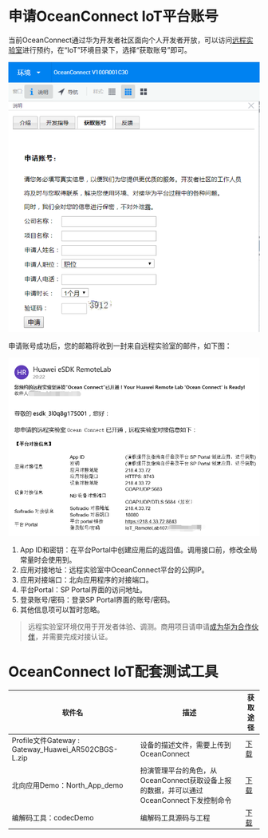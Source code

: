 # 申请OceanConnect IoT平台账号

当前OceanConnect通过华为开发者社区面向个人开发者开放，可以访问[远程实验室](http://esdkremotelab.huawei.com/RM/Diagram/Index/9cec2dce-1f02-47d0-a67f-5d400f7c3d7b?diagramType=Topology)进行预约，在“IoT”环境目录下，选择“获取账号”即可。

![](images/oc-apply.png)

申请账号成功后，您的邮箱将收到一封来自远程实验室的邮件，如下图：

![](images/oc-email.png)

1. App ID和密钥：在平台Portal中创建应用后的返回值。调用接口前，修改全局常量时会使用到。
2. 应用对接地址：远程实验室中OceanConnect平台的公网IP。
3. 应用对接端口：北向应用程序的对接端口。
4. 平台Portal：SP Portal界面的访问地址。
5. 登录账号/密码：登录SP Portal界面的账号/密码。
6. 其他信息项可以暂时忽略。

> 远程实验室环境仅用于开发者体验、调测。商用项目请申请[成为华为合作伙伴](https://marlite.force.com/)，并需要完成对接认证。

# OceanConnect IoT配套测试工具

| 软件名 | 描述 | 获取途径
| --- | --- | ---
| Profile文件Gateway : Gateway_Huawei_AR502CBGS-L.zip | 设备的描述文件，需要上传到OceanConnect | [下载](https://github.com/softbaddog/iot-codelabs/blob/master/1-nbiot-liteos-oceanconnect/tools/profile/LedAdvert_LiteOS01_MTRX01.zip)
| 北向应用Demo：North_App_demo | 扮演管理平台的角色，从OceanConnect获取设备上报的数据，并可以通过OceanConnect下发控制命令 | [下载](https://github.com/softbaddog/iot-codelabs/blob/master/1-nbiot-liteos-oceanconnect/tools/GUI%20demo/North_App_demo.rar)
| 编解码工具：codecDemo | 编解码工具源码与工程 | [下载](https://github.com/softbaddog/iot-codelabs/tree/master/1-nbiot-liteos-oceanconnect/tools/codecDemo)